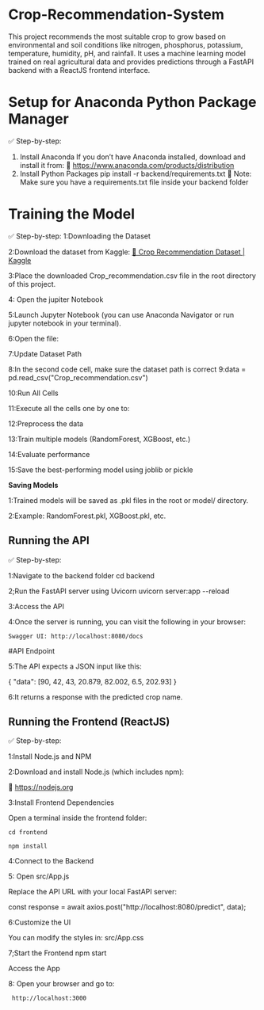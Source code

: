# Crop-Recommendation-System
 This project recommends the most suitable crop to grow based on environmental and soil conditions like nitrogen, phosphorus, potassium, temperature, humidity, pH, and rainfall. It uses a machine learning model trained on real agricultural data and provides predictions through a FastAPI backend with a ReactJS frontend interface.

# Setup for Anaconda Python Package Manager

✅ Step-by-step:
1. Install Anaconda
If you don’t have Anaconda installed, download and install it from:
🔗 https://www.anaconda.com/products/distribution
2. Install Python Packages
 pip install -r backend/requirements.txt
📝 Note: Make sure you have a requirements.txt file inside your backend folder

# Training the Model

✅ Step-by-step:
1:Downloading the Dataset

2:Download the dataset from Kaggle:
[🔗 Crop Recommendation Dataset | Kaggle](https://www.kaggle.com/datasets/atharvaingle/crop-recommendation-dataset)

3:Place the downloaded Crop_recommendation.csv file in the root directory of this project.

4: Open the  jupiter Notebook

5:Launch Jupyter Notebook (you can use Anaconda Navigator or run jupyter notebook in your terminal).

6:Open the file:

7:Update Dataset Path

8:In the second code cell, make sure the dataset path is correct
9:data = pd.read_csv("Crop_recommendation.csv")

10:Run All Cells

11:Execute all the cells one by one to:

12:Preprocess the data

13:Train multiple models (RandomForest, XGBoost, etc.)

14:Evaluate performance

15:Save the best-performing model using joblib or pickle

**Saving Models**

1:Trained models will be saved as .pkl files in the root or model/ directory.

2:Example: RandomForest.pkl, XGBoost.pkl, etc.


##  Running the API
 
✅ Step-by-step:

1:Navigate to the backend folder
cd backend

2;Run the FastAPI server using Uvicorn
    uvicorn server:app --reload 
    
3:Access the API

4:Once the server is running, you can visit the following in your browser:

    Swagger UI: http://localhost:8080/docs

#API Endpoint

5:The API expects a JSON input like this:

{
  "data": [90, 42, 43, 20.879, 82.002, 6.5, 202.93]
}

6:It returns a response with the predicted crop name.


##  Running the Frontend (ReactJS)

✅ Step-by-step:

1:Install Node.js and NPM

2:Download and install Node.js (which includes npm):

🔗 https://nodejs.org

3:Install Frontend Dependencies

 Open a terminal inside the frontend folder:
 
    cd frontend
 
    npm install
 
  4:Connect to the Backend
 
 5: Open src/App.js
 
 
 Replace the API URL with your local FastAPI server:

 const response = await axios.post("http://localhost:8080/predict", data);

6:Customize the UI

 You can modify the styles in:
 src/App.css

7;Start the Frontend
  npm start

  Access the App

8: Open your browser and go to:

     http://localhost:3000



 




